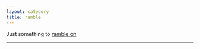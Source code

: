 ```yaml
---
layout: category
title: ramble
---
```

Just something to [ramble on](https://www.youtube.com/watch?v=_284RNK8eCo)

<hr>
